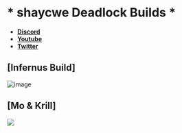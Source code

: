 # * shaycwe Deadlock Builds *

* [**Discord**](https://discord.gg/9neGGz8pgs)
* [**Youtube**](https://www.youtube.com/@shaycwe)
* [**Twitter**](https://x.com/shaycwe)

## [Infernus Build]
![image](https://github.com/user-attachments/assets/11188c0e-7165-408c-8680-01a81f394954)


## [Mo & Krill]
![](https://imgur.com/a/4L4fXp5)

